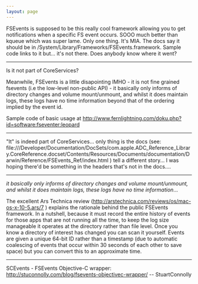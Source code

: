 ```yaml
---
layout: page
---
```


FSEvents is supposed to be this really cool framework allowing you to get notifications when a specific FS event occurs.  SOOO much better than kqueue which was super lame.  Only one thing.  It's MIA.  The docs say it should be in /System/Library/Frameworks/FSEvents.framework.  Sample code links to it but... it's not there.  Does anybody know where it went?

----
Is it not part of CoreServices?

Meanwhile, FSEvents is a little disapointing IMHO - it is not fine grained fsevents (i.e the low-level non-public API) - it basically only informs of directory changes and volume mount/unmount, and whilst it does maintain logs, these logs have no time information beyond that of the ordering implied by the event id.

Sample code of basic usage at http://www.fernlightning.com/doku.php?id=software:fseventer:leopard 

----
"It" is indeed part of CoreServices... only thing is the docs (see: file:///Developer/Documentation/DocSets/com.apple.ADC_Reference_Library.CoreReference.docset/Contents/Resources/Documents/documentation/Darwin/Reference/FSEvents_Ref/index.html ) tell a different story... I was hoping there'd be something in the headers that's not in the docs....

----

*it basically only informs of directory changes and volume mount/unmount, and whilst it does maintain logs, these logs have no time information*...

The excellent Ars Technica review (http://arstechnica.com/reviews/os/mac-os-x-10-5.ars/7 ) explains the rationale behind the public FSEvents framework. In a nutshell, because it must record the entire history of events for those apps that are not running all the time, to keep the log size manageable it operates at the directory rather than file level. Once you know a directory of interest has changed you can scan it yourself. Events are given a unique 64-bit ID rather than a timestamp (due to automatic coalescing of events that occur within 30 seconds of each other to save space) but you can convert this to an approximate time.

----
SCEvents - FSEvents Objective-C wrapper: http://stuconnolly.com/blog/fsevents-objectivec-wrapper/ -- StuartConnolly
